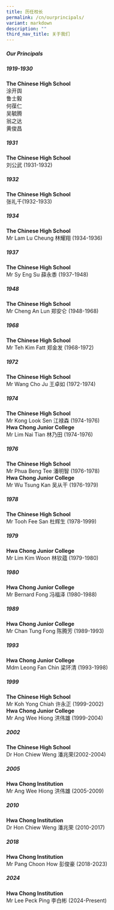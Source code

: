 ```yaml
---
title: 历任校长
permalink: /cn/ourprincipals/
variant: markdown
description: ""
third_nav_title: 关于我们
---
```

##### Our Principals

##### 1919-1930
<b> The Chinese High School</b><br>涂开舆<br>鲁士毅<br>何葆仁<br>吴毓腾<br>翁之达<br>黄俊昌

##### 1931
<b>The Chinese High School</b><br>刘公武 (1931-1932)

##### 1932
<b>The Chinese High School</b><br>张礼千(1932-1933)
	
##### 1934
<b>The Chinese High School</b><br>Mr Lam Lu Cheung 林耀翔 (1934-1936)

##### 1937
<b>The Chinese High School</b><br>Mr Sy Eng Su 薛永黍 (1937-1948)

##### 1948
<b>The Chinese High School</b><br>Mr Cheng An Lun 郑安仑 (1948-1968)

##### 1968
<b>The Chinese High School</b><br>Mr Teh Kim Fatt 郑金发 (1968-1972)

##### 1972
<b>The Chinese High School</b><br>Mr Wang Cho Ju 王卓如 (1972-1974)

##### 1974
<b>The Chinese High School</b><br>Mr Kong Look Sen 江禄森 (1974-1976)<br><b>Hwa Chong Junior College</b><br>Mr Lim Nai Tian 林乃田 (1974-1976)

##### 1976
<b>The Chinese High School</b><br>Mr Phua Beng Tee 潘明智 (1976-1978)<br><b>Hwa Chong Junior College</b><br>Mr Wu Tsung Kan 吴从干 (1976-1979)

##### 1978
<b>The Chinese High School</b><br>Mr Tooh Fee San 杜辉生 (1978-1999)

##### 1979
<b>Hwa Chong Junior College</b><br>Mr Lim Kim Woon 林钦蕴 (1979-1980)

##### 1980
<b>Hwa Chong Junior College</b><br>Mr Bernard Fong 冯福泽 (1980-1988)

##### 1989
<b>Hwa Chong Junior College</b><br>Mr Chan Tung Fong 陈腾芳 (1989-1993)

##### 1993
<b>Hwa Chong Junior College</b><br>Mdm Leong Fan Chin 梁环清 (1993-1998)

##### 1999
<b>The Chinese High School</b><br>Mr Koh Yong Chiah 许永正 (1999-2002)<br><b>Hwa Chong Junior College</b><br>Mr Ang Wee Hiong 洪伟雄 (1999-2004)

##### 2002
<b>The Chinese High School</b><br>Dr Hon Chiew Weng 潘兆荣(2002-2004)

##### 2005
<b>Hwa Chong Institution</b><br>Mr Ang Wee Hiong 洪伟雄 (2005-2009)

##### 2010
<b>Hwa Chong Institution</b><br>Dr Hon Chiew Weng 潘兆荣 (2010-2017)

##### 2018
<b>Hwa Chong Institution</b><br>Mr Pang Choon How 彭俊豪 (2018-2023)

##### 2024
<b>Hwa Chong Institution</b><br>Mr Lee Peck Ping 李白彬 (2024-Present)